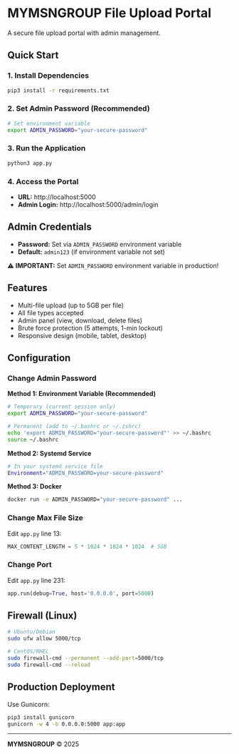 # MYMSNGROUP File Upload Portal

A secure file upload portal with admin management.

## Quick Start

### 1. Install Dependencies
```bash
pip3 install -r requirements.txt
```

### 2. Set Admin Password (Recommended)
```bash
# Set environment variable
export ADMIN_PASSWORD="your-secure-password"
```

### 3. Run the Application
```bash
python3 app.py
```

### 4. Access the Portal
- **URL:** http://localhost:5000
- **Admin Login:** http://localhost:5000/admin/login

## Admin Credentials
- **Password:** Set via `ADMIN_PASSWORD` environment variable
- **Default:** `admin123` (if environment variable not set)

⚠️ **IMPORTANT:** Set `ADMIN_PASSWORD` environment variable in production!

## Features
- Multi-file upload (up to 5GB per file)
- All file types accepted
- Admin panel (view, download, delete files)
- Brute force protection (5 attempts, 1-min lockout)
- Responsive design (mobile, tablet, desktop)

## Configuration

### Change Admin Password

**Method 1: Environment Variable (Recommended)**
```bash
# Temporary (current session only)
export ADMIN_PASSWORD="your-secure-password"

# Permanent (add to ~/.bashrc or ~/.zshrc)
echo 'export ADMIN_PASSWORD="your-secure-password"' >> ~/.bashrc
source ~/.bashrc
```

**Method 2: Systemd Service**
```bash
# In your systemd service file
Environment="ADMIN_PASSWORD=your-secure-password"
```

**Method 3: Docker**
```bash
docker run -e ADMIN_PASSWORD="your-secure-password" ...
```

### Change Max File Size
Edit `app.py` line 13:
```python
MAX_CONTENT_LENGTH = 5 * 1024 * 1024 * 1024  # 5GB
```

### Change Port
Edit `app.py` line 231:
```python
app.run(debug=True, host='0.0.0.0', port=5000)
```

## Firewall (Linux)
```bash
# Ubuntu/Debian
sudo ufw allow 5000/tcp

# CentOS/RHEL
sudo firewall-cmd --permanent --add-port=5000/tcp
sudo firewall-cmd --reload
```

## Production Deployment
Use Gunicorn:
```bash
pip3 install gunicorn
gunicorn -w 4 -b 0.0.0.0:5000 app:app
```

---
**MYMSNGROUP** © 2025

